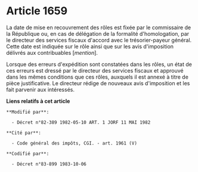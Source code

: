 # Article 1659

La date de mise en recouvrement des rôles est fixée par le commissaire de la République ou, en cas de délégation de la
formalité d'homologation, par le directeur des services fiscaux d'accord avec le trésorier-payeur général. Cette date est
indiquée sur le rôle ainsi que sur les avis d'imposition délivrés aux contribuables [*mention*].

Lorsque des erreurs d'expédition sont constatées dans les rôles, un état de ces erreurs est dressé par le directeur des
services fiscaux et approuvé dans les mêmes conditions que ces rôles, auxquels il est annexé à titre de pièce justificative.
Le directeur rédige de nouveaux avis d'imposition et les fait parvenir aux intéressés.

**Liens relatifs à cet article**

	**Modifié par**:

	  - Décret n°82-389 1982-05-10 ART. 1 JORF 11 MAI 1982

	**Cité par**:

	  - Code général des impôts, CGI. - art. 1961 (V)

	**Codifié par**:

	  - Décret n°83-899 1983-10-06
